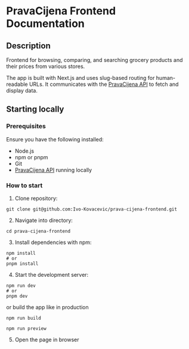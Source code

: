 # PravaCijena Frontend Documentation

## Description

Frontend for browsing, comparing, and searching grocery products and their prices from various stores.

The app is built with Next.js and uses slug-based routing for human-readable URLs. It communicates with
the [PravaCijena API](https://github.com/Ivo-Kovacevic/prava-cijena-api) to fetch and display data.

## Starting locally

### Prerequisites

Ensure you have the following installed:

- Node.js
- npm or pnpm
- Git
- [PravaCijena API](https://github.com/Ivo-Kovacevic/prava-cijena-api) running locally

### How to start

1. Clone repository:

```
git clone git@github.com:Ivo-Kovacevic/prava-cijena-frontend.git
```

2. Navigate into directory:

```
cd prava-cijena-frontend
```

3. Install dependencies with npm:

```
npm install
# or
pnpm install
```

4. Start the development server:

```
npm run dev
# or
pnpm dev
```

or build the app like in production

```
npm run build
```

```
npm run preview
```

5. Open the page in browser